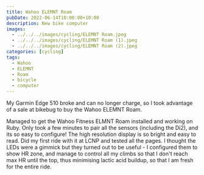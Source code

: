 ```yaml
---
title: Wahoo ELEMNT Roam
pubDate: 2022-06-14T10:00:00+10:00
description: New bike computer
images:
  - ../../../images/cycling/ELEMNT Roam.jpeg
  - ../../../images/cycling/ELEMNT Roam (1).jpeg
  - ../../../images/cycling/ELEMNT Roam (2).jpeg
categories: [cycling]
tags:
  - Wahoo
  - ELEMNT
  - Roam
  - bicycle
  - computer
---
```


My Garmin Edge 510 broke and can no longer charge, so I took advantage of a
sale at bikebug to buy the Wahoo ELEMNT Roam.

Managed to get the Wahoo Fitness ELMNT Roam installed and working on Ruby. Only took a few minutes to pair all the sensors (including the Di2), and its so easy to configure! The high resolution display is so bright and easy to read. Did my first ride with it at LCNP and tested all the pages. I thought the LEDs were a gimmick but they turned out to be useful - I configured them to show HR zone, and manage to control all my climbs so that I don't reach max HR until the top, thus minimising lactic acid buildup, so that I am fresh for the entire ride.
